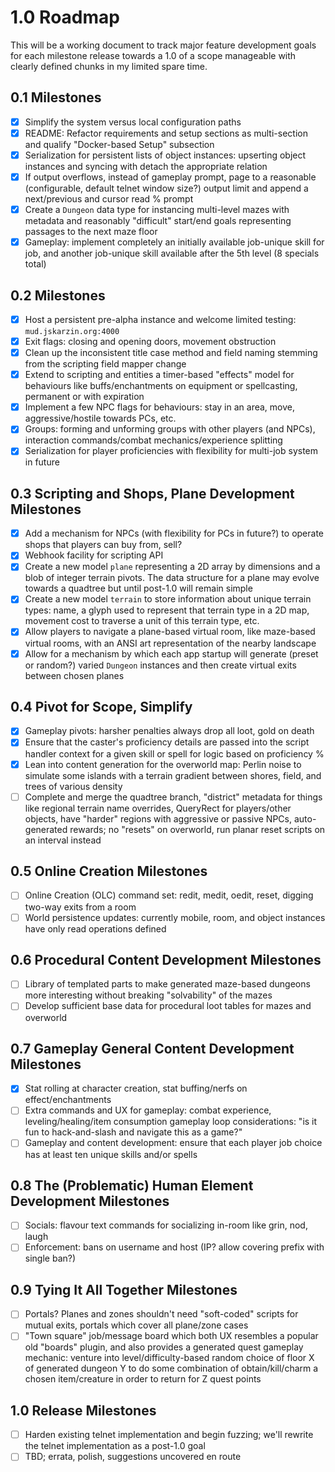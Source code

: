 # 1.0 Roadmap

This will be a working document to track major feature development goals for each milestone release towards a 1.0 of a scope manageable with clearly defined chunks in my limited spare time.

## 0.1 Milestones

- [x] Simplify the system versus local configuration paths
- [x] README: Refactor requirements and setup sections as multi-section and qualify "Docker-based Setup" subsection
- [x] Serialization for persistent lists of object instances: upserting object instances and syncing with detach the appropriate relation
- [x] If output overflows, instead of gameplay prompt, page to a reasonable (configurable, default telnet window size?) output limit and append a next/previous and cursor read % prompt
- [x] Create a `Dungeon` data type for instancing multi-level mazes with metadata and reasonably "difficult" start/end goals representing passages to the next maze floor
- [x] Gameplay: implement completely an initially available job-unique skill for job, and another job-unique skill available after the 5th level (8 specials total)

## 0.2 Milestones

- [x] Host a persistent pre-alpha instance and welcome limited testing: `mud.jskarzin.org:4000`
- [x] Exit flags: closing and opening doors, movement obstruction
- [x] Clean up the inconsistent title case method and field naming stemming from the scripting field mapper change
- [x] Extend to scripting and entities a timer-based "effects" model for behaviours like buffs/enchantments on equipment or spellcasting, permanent or with expiration
- [x] Implement a few NPC flags for behaviours: stay in an area, move, aggressive/hostile towards PCs, etc.
- [x] Groups: forming and unforming groups with other players (and NPCs), interaction commands/combat mechanics/experience splitting
- [x] Serialization for player proficiencies with flexibility for multi-job system in future

## 0.3 Scripting and Shops, Plane Development Milestones

- [x] Add a mechanism for NPCs (with flexibility for PCs in future?) to operate shops that players can buy from, sell?
- [x] Webhook facility for scripting API
- [x] Create a new model `plane` representing a 2D array by dimensions and a blob of integer terrain pivots.  The data structure for a plane may evolve towards a quadtree but until post-1.0 will remain simple
- [x] Create a new model `terrain` to store information about unique terrain types: name, a glyph used to represent that terrain type in a 2D map, movement cost to traverse a unit of this terrain type, etc.
- [x] Allow players to navigate a plane-based virtual room, like maze-based virtual rooms, with an ANSI art representation of the nearby landscape
- [x] Allow for a mechanism by which each app startup will generate (preset or random?) varied `Dungeon` instances and then create virtual exits between chosen planes

## 0.4 Pivot for Scope, Simplify

- [x] Gameplay pivots: harsher penalties always drop all loot, gold on death
- [x] Ensure that the caster's proficiency details are passed into the script handler context for a given skill or spell for logic based on proficiency %
- [x] Lean into content generation for the overworld map: Perlin noise to simulate some islands with a terrain gradient between shores, field, and trees of various density
- [ ] Complete and merge the quadtree branch, "district" metadata for things like regional terrain name overrides, QueryRect for players/other objects, have "harder" regions with aggressive or passive NPCs, auto-generated rewards; no "resets" on overworld, run planar reset scripts on an interval instead

## 0.5 Online Creation Milestones

- [ ] Online Creation (OLC) command set: redit, medit, oedit, reset, digging two-way exits from a room
- [ ] World persistence updates: currently mobile, room, and object instances have only read operations defined

## 0.6 Procedural Content Development Milestones

- [ ] Library of templated parts to make generated maze-based dungeons more interesting without breaking "solvability" of the mazes
- [ ] Develop sufficient base data for procedural loot tables for mazes and overworld

## 0.7 Gameplay General Content Development Milestones

- [x] Stat rolling at character creation, stat buffing/nerfs on effect/enchantments
- [ ] Extra commands and UX for gameplay: combat experience, leveling/healing/item consumption gameplay loop considerations: "is it fun to hack-and-slash and navigate this as a game?"
- [ ] Gameplay and content development: ensure that each player job choice has at least ten unique skills and/or spells

## 0.8 The (Problematic) Human Element Development Milestones

- [ ] Socials: flavour text commands for socializing in-room like grin, nod, laugh
- [ ] Enforcement: bans on username and host (IP? allow covering prefix with single ban?)

## 0.9 Tying It All Together Milestones

- [ ] Portals?  Planes and zones shouldn't need "soft-coded" scripts for mutual exits, portals which cover all plane/zone cases
- [ ] "Town square" job/message board which both UX resembles a popular old "boards" plugin, and also provides a generated quest gameplay mechanic: venture into level/difficulty-based random choice of floor X of generated dungeon Y to do some combination of obtain/kill/charm a chosen item/creature in order to return for Z quest points

## 1.0 Release Milestones

- [ ] Harden existing telnet implementation and begin fuzzing; we'll rewrite the telnet implementation as a post-1.0 goal
- [ ] TBD; errata, polish, suggestions uncovered en route
